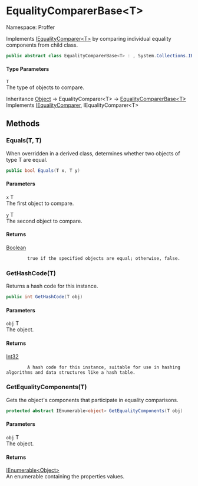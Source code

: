 # EqualityComparerBase&lt;T&gt;

Namespace: Proffer

Implements [IEqualityComparer&lt;T&gt;](https://docs.microsoft.com/en-us/dotnet/api/system.collections.generic.iequalitycomparer-1) by comparing individual equality components from child class.

```csharp
public abstract class EqualityComparerBase<T> : , System.Collections.IEqualityComparer, 
```

#### Type Parameters

`T`<br>
The type of objects to compare.

Inheritance [Object](https://docs.microsoft.com/en-us/dotnet/api/system.object) → EqualityComparer&lt;T&gt; → [EqualityComparerBase&lt;T&gt;](./proffer.equalitycomparerbase-1.md)<br>
Implements [IEqualityComparer](https://docs.microsoft.com/en-us/dotnet/api/system.collections.iequalitycomparer), IEqualityComparer&lt;T&gt;

## Methods

### **Equals(T, T)**

When overridden in a derived class, determines whether two objects of type T are equal.

```csharp
public bool Equals(T x, T y)
```

#### Parameters

`x` T<br>
The first object to compare.

`y` T<br>
The second object to compare.

#### Returns

[Boolean](https://docs.microsoft.com/en-us/dotnet/api/system.boolean)<br>

            true if the specified objects are equal; otherwise, false.

### **GetHashCode(T)**

Returns a hash code for this instance.

```csharp
public int GetHashCode(T obj)
```

#### Parameters

`obj` T<br>
The object.

#### Returns

[Int32](https://docs.microsoft.com/en-us/dotnet/api/system.int32)<br>

            A hash code for this instance, suitable for use in hashing algorithms and data structures like a hash table.

### **GetEqualityComponents(T)**

Gets the object's components that participate in equality comparisons.

```csharp
protected abstract IEnumerable<object> GetEqualityComponents(T obj)
```

#### Parameters

`obj` T<br>
The object.

#### Returns

[IEnumerable&lt;Object&gt;](https://docs.microsoft.com/en-us/dotnet/api/system.collections.generic.ienumerable-1)<br>
An enumerable containing the properties values.
